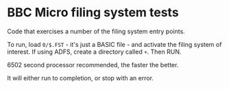# BBC Micro filing system tests

Code that exercises a number of the filing system entry points.

To run, load `0/$.FST` - it's just a BASIC file - and activate the
filing system of interest. If using ADFS, create a directory called
`+`. Then RUN.

6502 second processor recommended, the faster the better.

It will either run to completion, or stop with an error.
